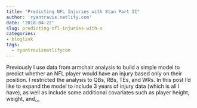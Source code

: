 ```yaml
---
title: "Predicting NFL Injuries with Stan Part II"
author: 'ryantravis.netlify.com'
date: '2018-04-22'
slug: predicting-nfl-injuries-with-s
categories:
- bloglink
tags:
  - ryantravisnetlifycom
---
```


Previously I use data from armchair analysis to build a simple model to predict whether an NFL player would have an injury based only on their position. I restricted the analysis to QBs, RBs, TEs, and WRs. In this post I’d like to expand the model to include 3 years of injury data (which is all I have), as well as include some additional covariates such as player height, weight, and[... <i class="fas fa-external-link-alt"></i>](http://ryantravis.netlify.com/post/predicting-nfl-injuries-with-stan-part-ii/)

